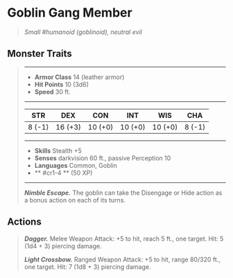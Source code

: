 # Goblin Gang Member
>*Small #humanoid (goblinoid), neutral evil*
## Monster Traits
>___
>- **Armor Class** 14 (leather armor)
>- **Hit Points** 10 (3d6)
>- **Speed** 30 ft.
>___
>|STR|DEX|CON|INT|WIS|CHA|
>|:---:|:---:|:---:|:---:|:---:|:---:|
>|8 (-1)|16 (+3)|10 (+0)|10 (+0)|10 (+0)|8 (-1)|
>___
>- **Skills** Stealth +5
>- **Senses** darkvision 60 ft., passive Perception 10
>- **Languages** Common, Goblin
>- ** #cr1-4 ** (50 XP)
>___
>***Nimble Escape.*** The goblin can take the Disengage or Hide action as a bonus action on each of its turns.  
>
## Actions
>***Dagger.*** Melee Weapon Attack: +5 to hit, reach 5 ft., one target. Hit: 5 (1d4 + 3) piercing damage.  
>
>***Light Crossbow.*** Ranged Weapon Attack: +5 to hit, range 80/320 ft., one target. Hit: 7 (1d8 + 3) piercing damage.